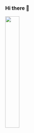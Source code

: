 ### Hi there 👋
<img src = "https://user-images.githubusercontent.com/84070777/229795670-4352c919-801f-435e-a1ad-959f8d3be07f.png" width="30%" height="30%">
<!--



**mad-jw/mad-jw** is a ✨ _special_ ✨ repository because its `README.md` (this file) appears on your GitHub profile.

Here are some ideas to get you started:

- 🔭 I’m currently working on ...
- 🌱 I’m currently learning ...
- 👯 I’m looking to collaborate on ...
- 🤔 I’m looking for help with ... 
- 💬 Ask me about ...
- 📫 How to reach me: ...
- 😄 Pronouns: ...
- ⚡ Fun fact: ...
-->
